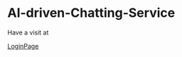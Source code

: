 # AI-driven-Chatting-Service


Have a visit at 

[LoginPage](https://chatapp.auth.us-west-2.amazoncognito.com/login?response_type=code&client_id=6cogo9i2udvp9b7ioejfjbg8it&redirect_uri=https://s3-us-west-2.amazonaws.com/chatbox-cloudcomputing/index.html)
